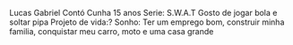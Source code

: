 Lucas Gabriel Contó Cunha
15 anos
Serie: S.W.A.T
Gosto de jogar bola e soltar pipa
Projeto de vida:?
Sonho: Ter um emprego bom, construir minha familia, conquistar meu carro, moto e uma casa grande
